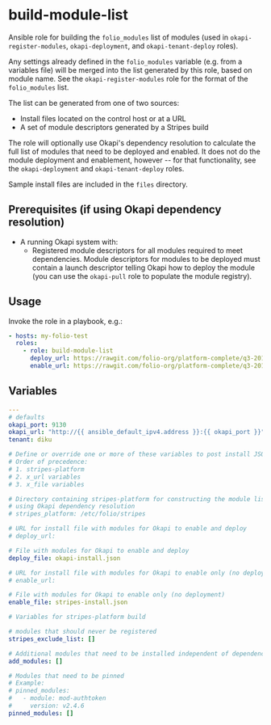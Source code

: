 # build-module-list

Ansible role for building the `folio_modules` list of modules (used in `okapi-register-modules`, `okapi-deployment`, and `okapi-tenant-deploy` roles).

Any settings already defined in the `folio_modules` variable (e.g. from a variables file) will be merged into the list generated by this role, based on module name. See the `okapi-register-modules` role for the format of the `folio_modules` list.

The list can be generated from one of two sources:

* Install files located on the control host or at a URL
* A set of module descriptors generated by a Stripes build

The role will optionally use Okapi's dependency resolution to calculate the full list of modules that need to be deployed and enabled. It does not do the module deployment and enablement, however -- for that functionality, see the `okapi-deployment` and `okapi-tenant-deploy` roles.

Sample install files are included in the `files` directory.

## Prerequisites (if using Okapi dependency resolution)

* A running Okapi system with:
  * Registered module descriptors for all modules required to meet dependencies. Module descriptors for modules to be deployed must contain a launch descriptor telling Okapi how to deploy the module (you can use the `okapi-pull` role to populate the module registry).

## Usage

Invoke the role in a playbook, e.g.:

```yaml
- hosts: my-folio-test
  roles:
    - role: build-module-list
      deploy_url: https://rawgit.com/folio-org/platform-complete/q3-2018/okapi-install.json
      enable_url: https://rawgit.com/folio-org/platform-complete/q3-2018/stripes-install.json
```

## Variables

```yaml
---
# defaults
okapi_port: 9130
okapi_url: "http://{{ ansible_default_ipv4.address }}:{{ okapi_port }}"
tenant: diku

# Define or override one or more of these variables to post install JSON to Okapi.
# Order of precedence:
# 1. stripes-platform
# 2. x_url variables
# 3. x_file variables

# Directory containing stripes-platform for constructing the module list
# using Okapi dependency resolution
# stripes_platform: /etc/folio/stripes

# URL for install file with modules for Okapi to enable and deploy
# deploy_url:

# File with modules for Okapi to enable and deploy
deploy_file: okapi-install.json

# URL for install file with modules for Okapi to enable only (no deployment)
# enable_url:

# File with modules for Okapi to enable only (no deployment)
enable_file: stripes-install.json

# Variables for stripes-platform build

# modules that should never be registered
stripes_exclude_list: []

# Additional modules that need to be installed independent of dependency resolution
add_modules: []

# Modules that need to be pinned
# Example:
# pinned_modules:
#   - module: mod-authtoken
#     version: v2.4.6
pinned_modules: []
```
